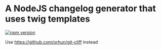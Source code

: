 # A NodeJS changelog generator that uses twig templates

[![npm version](https://badge.fury.io/js/changelog-generator-twig.svg)](https://badge.fury.io/js/changelog-generator-twig)

Use https://github.com/orhun/git-cliff instead
